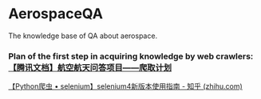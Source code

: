 # AerospaceQA

The knowledge base of QA about aerospace.

### Plan of the first step in acquiring knowledge by web crawlers: [【腾讯文档】航空航天问答项目——爬取计划](https://docs.qq.com/doc/DT3VubFhDenl5cVJj) 

[【Python爬虫 • selenium】selenium4新版本使用指南 - 知乎 (zhihu.com)](https://zhuanlan.zhihu.com/p/572134119)
